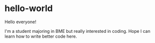 # hello-world

Hello everyone!

I'm a student majoring in BME but really interested in coding.
Hope I can learn how to write better code here.
